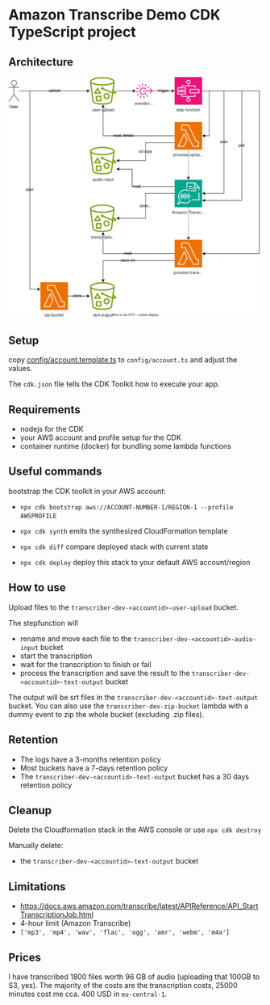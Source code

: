 # Amazon Transcribe Demo CDK TypeScript project

## Architecture
![Architecture](architecture.drawio.svg)

## Setup

copy [config/account.template.ts](config/account.template.ts) to `config/account.ts` and adjust the values.

The `cdk.json` file tells the CDK Toolkit how to execute your app.

## Requirements
* nodejs for the CDK
* your AWS account and profile setup for the CDK
* container runtime (docker) for bundling some lambda functions

## Useful commands

bootstrap the CDK toolkit in your AWS account:
* `npx cdk bootstrap aws://ACCOUNT-NUMBER-1/REGION-1 --profile AWSPROFILE`

* `npx cdk synth`   emits the synthesized CloudFormation template
* `npx cdk diff`    compare deployed stack with current state
* `npx cdk deploy`  deploy this stack to your default AWS account/region

## How to use
Upload files to the `transcriber-dev-<accountid>-user-upload` bucket.

The stepfunction will 
- rename and move each file to the `transcriber-dev-<accountid>-audio-input` bucket 
- start the transcription
- wait for the transcription to finish or fail
- process the transcription and save the result to the `transcriber-dev-<accountid>-text-output` bucket

The output will be srt files in the `transcriber-dev-<accountid>-text-output` bucket.
You can also use the `transcriber-dev-zip-bucket` lambda with a dummy event to zip the whole bucket (excluding .zip files).

## Retention
- The logs have a 3-months retention policy
- Most buckets have a 7-days retention policy
- The `transcriber-dev-<accountid>-text-output` bucket has a 30 days retention policy

## Cleanup
Delete the Cloudformation stack in the AWS console or use `npx cdk destroy`

Manually delete:
- the `transcriber-dev-<accountid>-text-output` bucket

## Limitations
- https://docs.aws.amazon.com/transcribe/latest/APIReference/API_StartTranscriptionJob.html
- 4-hour limit (Amazon Transcribe)
- `['mp3', 'mp4', 'wav', 'flac', 'ogg', 'amr', 'webm', 'm4a']`

## Prices
I have transcribed 1800 files worth 96 GB of audio (uploading that 100GB to S3, yes).
The majority of the costs are the transcription costs, 25000 minutes cost me cca. 400 USD in `eu-central-1`.